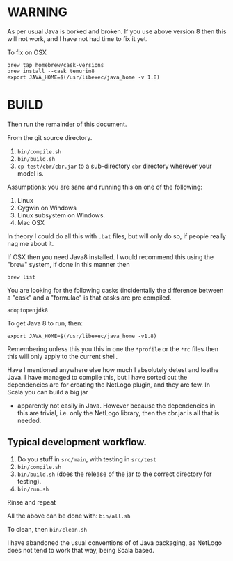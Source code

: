 # WARNING

As per usual Java is borked and broken. If you use above version 8 then this
will not work, and I have not had time to fix it yet.

To fix on OSX

```
brew tap homebrew/cask-versions
brew install --cask temurin8
export JAVA_HOME=$(/usr/libexec/java_home -v 1.8)
```

# BUILD

Then run the remainder of this document.

From the git source directory.

1. ``bin/compile.sh``
2. ``bin/build.sh``
3. ``cp test/cbr/cbr.jar`` to a sub-directory `cbr` directory wherever your model is.

Assumptions: you are sane and running this on one of the following:

1. Linux
2. Cygwin on Windows
3. Linux subsystem on Windows.
4. Mac OSX

In theory I could do all this with `.bat` files, but will only do so, if people
really nag me about it.

If OSX then you need Java8 installed. I would recommend this using the "brew"
system, if done in this manner then

```
brew list
```

You are looking for the following casks (incidentally the difference between a
"cask" and a "formulae" is that casks are pre compiled.

```
adoptopenjdk8
```

To get Java 8 to run, then:
```
export JAVA_HOME=$(/usr/libexec/java_home -v1.8)
```

Remembering unless this you this in one the `*profile` or the `*rc` files then
this will only apply to the current shell.

Have I mentioned anywhere else how much I absolutely detest and loathe Java. I
have managed to compile this, but I have sorted out the dependencies are for
creating the NetLogo plugin, and they are few. In Scala you can build a big jar
- apparently not easily in Java. However because the dependencies in this are
trivial, i.e. only the NetLogo library, then the cbr.jar is all that is needed.


## Typical development workflow.

1. Do you stuff in `src/main`, with testing in `src/test`
2. `bin/compile.sh`
3. `bin/build.sh` (does the release of the jar to the correct directory for
   testing).
4. `bin/run.sh`

Rinse and repeat

All the above can be done with: `bin/all.sh`

To clean, then `bin/clean.sh`

I have abandoned the usual conventions of of Java packaging, as NetLogo does
not tend to work that way, being Scala based.


